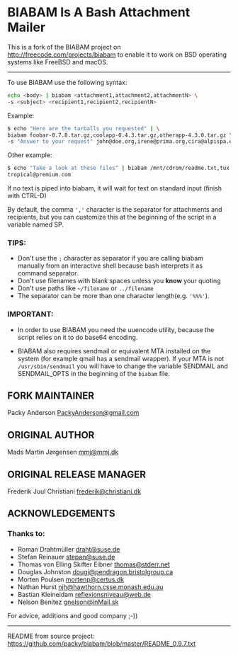 # BIABAM Is A Bash Attachment Mailer

This is a fork of the BIABAM project on http://freecode.com/projects/biabam to enable it to work on BSD operating systems like FreeBSD and macOS.

---

To use BIABAM use the following syntax:

```bash
echo <body> | biabam <attachment1,attachment2,attachmentN> \
-s <subject> <recipient1,recipient2,recipientN>
```

Example:
```bash
$ echo "Here are the tarballs you requested" | \
biabam foobar-0.7.8.tar.gz,coolapp-0.4.3.tar.gz,otherapp-4.3.0.tar.gz \
-s "Answer to your request" john@doe.org,irene@prima.org,cira@alpispa.es
```
Other example:
```bash
$ echo "Take a look at these files" | biabam /mnt/cdrom/readme.txt,tux.png \
tropical@premium.com
```
If no text is piped into biabam, it will wait for text on standard input
(finish with CTRL-D)

By default, the comma `','` character is the separator for attachments and
recipients, but you can customize this at the beginning of the script in a
variable named SP.

### TIPS:
 - Don't use the `;` character as separator if you are calling biabam manually
   from an interactive shell because bash interprets it as command separator.
 - Don't use filenames with blank spaces unless you **know** your quoting
 - Don't use paths like `~/filename` or `../filename`
 - The separator can be more than one character length(e.g. `'%%%'`).

### IMPORTANT:
- In order to use BIABAM you need the uuencode utility, because
  the script relies on it to do base64 encoding.

- BIABAM also requires sendmail or equivalent MTA installed on
  the system (for example qmail has a sendmail wrapper). If your
  MTA is not `/usr/sbin/sendmail` you will have to change the
  variable SENDMAIL and SENDMAIL_OPTS in the beginning of
  the `biabam` file.

## FORK MAINTAINER
Packy Anderson <PackyAnderson@gmail.com>

## ORIGINAL AUTHOR
Mads Martin Jørgensen <mmj@mmj.dk>

## ORIGINAL RELEASE MANAGER
Frederik Juul Christiani <frederik@christiani.dk>

## ACKNOWLEDGEMENTS
### Thanks to:

  - Roman Drahtmüller <draht@suse.de>
  - Stefan Reinauer <stepan@suse.de>
  - Thomas von Elling Skifter Eibner <thomas@stderr.net>
  - Douglas Johnston <dougj@pendragon.bristolgroup.ca>
  - Morten Poulsen <mortenp@certus.dk>
  - Nathan Hurst <njh@hawthorn.csse.monash.edu.au>
  - Bastian Kleineidam <reflexionsniveau@web.de>
  - Nelson Benitez <gnelson@inMail.sk>

  For advice, additions and good company ;-))

---
README from source project: https://github.com/packy/biabam/blob/master/README_0.9.7.txt
